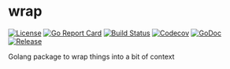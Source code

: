 # wrap

[![License](https://img.shields.io/github/license/gonvenience/wrap.svg)](https://github.com/gonvenience/wrap/blob/main/LICENSE)
[![Go Report Card](https://goreportcard.com/badge/github.com/gonvenience/wrap)](https://goreportcard.com/report/github.com/gonvenience/wrap)
[![Build Status](https://travis-ci.org/gonvenience/wrap.svg?branch=main)](https://travis-ci.org/gonvenience/wrap)
[![Codecov](https://img.shields.io/codecov/c/github/gonvenience/wrap/main.svg)](https://codecov.io/gh/gonvenience/wrap)
[![GoDoc](https://godoc.org/github.com/gonvenience/wrap/pkg?status.svg)](https://godoc.org/github.com/gonvenience/wrap)
[![Release](https://img.shields.io/github/release/gonvenience/wrap.svg)](https://github.com/gonvenience/wrap/releases/latest)

Golang package to wrap things into a bit of context
